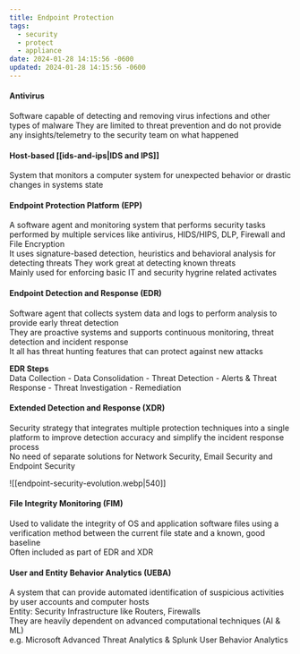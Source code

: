 ```yaml
---
title: Endpoint Protection
tags:
  - security
  - protect
  - appliance
date: 2024-01-28 14:15:56 -0600
updated: 2024-01-28 14:15:56 -0600
---
```


#### Antivirus
Software capable of detecting and removing virus infections and other types of malware
They are limited to threat prevention and do not provide any insights/telemetry to the security team on what happened

#### Host-based [[ids-and-ips|IDS and IPS]]
System that monitors a computer system for unexpected behavior or drastic changes in systems state  

#### Endpoint Protection Platform (EPP)
A software agent and monitoring system that performs security tasks performed by multiple services like antivirus, HIDS/HIPS, DLP, Firewall and File Encryption  
It uses signature-based detection, heuristics and behavioral analysis for detecting threats   They work great at detecting known threats  
Mainly used for enforcing basic IT and security hygrine related activates

#### Endpoint Detection and Response (EDR)
Software agent that collects system data and logs to perform analysis to provide early threat detection  
They are proactive systems and supports continuous monitoring, threat detection and incident response  
It all has threat hunting features that can protect against new attacks

**EDR Steps**  
Data Collection - Data Consolidation - Threat Detection - Alerts & Threat Response - Threat Investigation - Remediation

#### Extended Detection and Response (XDR)
Security strategy that integrates multiple protection techniques into a single platform to improve detection accuracy and simplify the incident response process  
No need of separate solutions for Network Security, Email Security and Endpoint Security

![[endpoint-security-evolution.webp|540]]

#### File Integrity Monitoring (FIM)
Used to validate the integrity of OS and application software files using a verification method between the current file state and a known, good baseline  
Often included as part of EDR and XDR

#### User and Entity Behavior Analytics (UEBA)
A system that can provide automated identification of suspicious activities by user accounts and computer hosts  
Entity: Security Infrastructure like Routers, Firewalls  
They are heavily dependent on advanced computational techniques (AI & ML)  
e.g. Microsoft Advanced Threat Analytics & Splunk User Behavior Analytics
